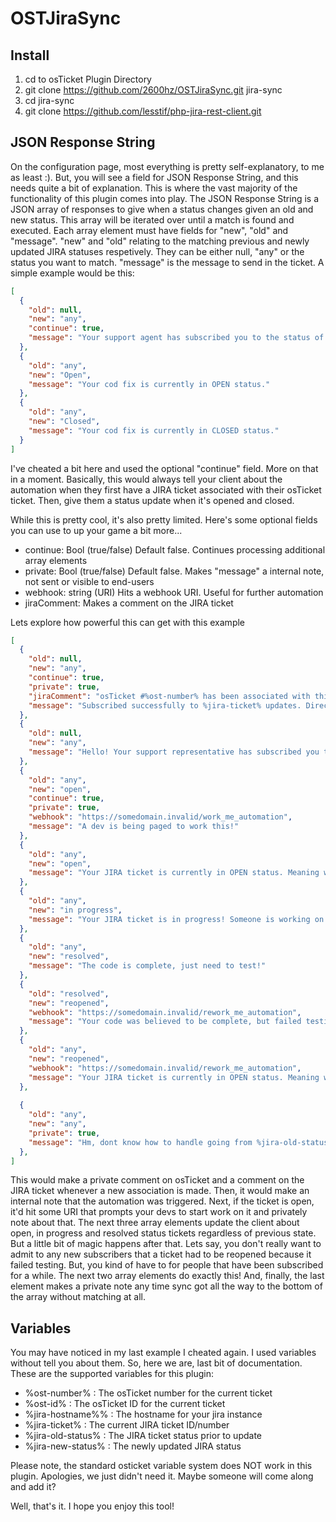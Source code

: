# OSTJiraSync

## Install

1. cd to osTicket Plugin Directory
2. git clone https://github.com/2600hz/OSTJiraSync.git jira-sync
3. cd jira-sync
4. git clone https://github.com/lesstif/php-jira-rest-client.git

## JSON Response String
On the configuration page, most everything is pretty self-explanatory, to me as least :). But, you will see a field for JSON Response String, and this needs quite a bit of explanation. This is where the vast majority of the functionality of this plugin comes into play. The JSON Response String is a JSON array of responses to give when a status changes given an old and new status. This array will be iterated over until a match is found and executed. Each array element must have fields for "new", "old" and "message". "new" and "old" relating to the matching previous and newly updated JIRA statuses respetively. They can be either null, "any" or the status you want to match. "message" is the message to send in the ticket. A simple example would be this:

``` json
[
  {
    "old": null,
    "new": "any",
    "continue": true,
    "message": "Your support agent has subscribed you to the status of a code fix. You will receive automated messages as it progresses."
  },
  {
    "old": "any",
    "new": "Open",
    "message": "Your cod fix is currently in OPEN status."
  },
  {
    "old": "any",
    "new": "Closed",
    "message": "Your cod fix is currently in CLOSED status."
  }
]
```
I've cheated a bit here and used the optional "continue" field. More on that in a moment. Basically, this would always tell your client about the automation when they first have a JIRA ticket associated with their osTicket ticket. Then, give them a status update when it's opened and closed.

While this is pretty cool, it's also pretty limited. Here's some optional fields you can use to up your game a bit more...

* continue: Bool (true/false) Default false. Continues processing additional array elements
* private: Bool (true/false) Default false. Makes "message" a internal note, not sent or visible to end-users
* webhook: string (URI) Hits a webhook URI. Useful for further automation
* jiraComment: Makes a comment on the JIRA ticket

Lets explore how powerful this can get with this example

``` json
[
  {
    "old": null,
    "new": "any",
    "continue": true,
    "private": true,
    "jiraComment": "osTicket #%ost-number% has been associated with this JIRA ticket. https://ost_install/scp/tickets.php?id=%ost-id%",
    "message": "Subscribed successfully to %jira-ticket% updates. Direct link to JIRA ticket: %jira-hostname%/browse/%jira-ticket%"
  },
  {
    "old": null,
    "new": "any",
    "message": "Hello! Your support representative has subscribed you to updates from a JIRA ticket. Look out for updates!"
  },
  {
    "old": "any",
    "new": "open",
    "continue": true,
    "private": true,
    "webhook": "https://somedomain.invalid/work_me_automation",
    "message": "A dev is being paged to work this!"
  },
  {
    "old": "any",
    "new": "open",
    "message": "Your JIRA ticket is currently in OPEN status. Meaning we are going to work it, but no one has started working it quite yet."
  },
  {
    "old": "any",
    "new": "in progress",
    "message": "Your JIRA ticket is in progress! Someone is working on the code now!"
  },
  {
    "old": "any",
    "new": "resolved",
    "message": "The code is complete, just need to test!"
  },
  {
    "old": "resolved",
    "new": "reopened",
    "webhook": "https://somedomain.invalid/rework_me_automation",
    "message": "Your code was believed to be complete, but failed testing. Sorry, we will update you asap."
  },
  {
    "old": "any",
    "new": "reopened",
    "webhook": "https://somedomain.invalid/rework_me_automation",
    "message": "Your JIRA ticket is currently in OPEN status. Meaning we are going to work it, but no one has started working it quite yet."
  },
  
  {
    "old": "any",
    "new": "any",
    "private": true,
    "message": "Hm, dont know how to handle going from %jira-old-status% status to %jira-old-status% status"
  },
]
```

This would make a private comment on osTicket and a comment on the JIRA ticket whenever a new association is made. Then, it would make an internal note that the automation was triggered. Next, if the ticket is open, it'd hit some URI that prompts your devs to start work on it and privately note about that. The next three array elements update the client about open, in progress and resolved status tickets regardless of previous state. But a little bit of magic happens after that. Lets say, you don't really want to admit to any new subscribers that a ticket had to be reopened because it failed testing. But, you kind of have to for people that have been subscribed for a while. The next two array elements do exactly this! And, finally, the last element makes a private note any time sync got all the way to the bottom of the array without matching at all.

## Variables
You may have noticed in my last example I cheated again. I used variables without tell you about them. So, here we are, last bit of documentation. These are the supported variables for this plugin:

* %ost-number% : The osTicket number for the current ticket
* %ost-id% : The osTicket ID for the current ticket
* %jira-hostname%% : The hostname for your jira instance
* %jira-ticket% : The current JIRA ticket ID/number
* %jira-old-status% : The JIRA ticket status prior to update
* %jira-new-status% : The newly updated JIRA status

Please note, the standard osticket variable system does NOT work in this plugin. Apologies, we just didn't need it. Maybe someone will come along and add it?

Well, that's it. I hope you enjoy this tool!
